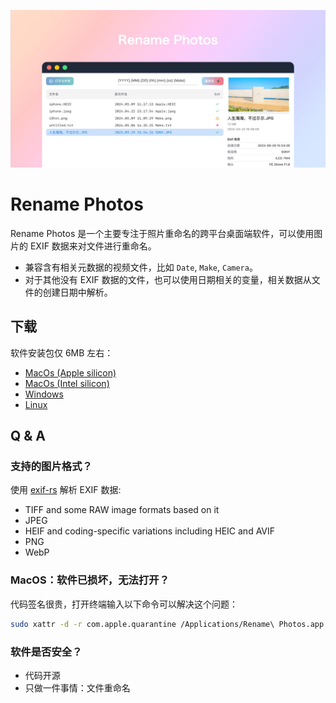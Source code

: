 ![](./docs/images/coverview-zh.jpg)

# Rename Photos

Rename Photos 是一个主要专注于照片重命名的跨平台桌面端软件，可以使用图片的 EXIF 数据来对文件进行重命名。

- 兼容含有相关元数据的视频文件，比如 `Date`, `Make`, `Camera`。
- 对于其他没有 EXIF 数据的文件，也可以使用日期相关的变量，相关数据从文件的创建日期中解析。

## 下载

软件安装包仅 6MB 左右：

- [MacOs (Apple silicon)](https://github.com/Arman19941113/rename-photos/releases/download/v0.1.2/Rename.Photos_0.1.2_aarch64.dmg)
- [MacOs (Intel silicon)](https://github.com/Arman19941113/rename-photos/releases/download/v0.1.2/Rename.Photos_0.1.2_x64.dmg)
- [Windows](https://github.com/Arman19941113/rename-photos/releases/download/v0.1.2/Rename.Photos_0.1.2_x64_en-US.msi)
- [Linux](https://github.com/Arman19941113/rename-photos/releases/download/v0.1.2/Rename.Photos_0.1.2_amd64.deb)

## Q & A

### 支持的图片格式？

使用 [exif-rs](https://github.com/kamadak/exif-rs) 解析 EXIF 数据:

- TIFF and some RAW image formats based on it
- JPEG
- HEIF and coding-specific variations including HEIC and AVIF
- PNG
- WebP

### MacOS：软件已损坏，无法打开？

代码签名很贵，打开终端输入以下命令可以解决这个问题：

```bash
sudo xattr -d -r com.apple.quarantine /Applications/Rename\ Photos.app
```

### 软件是否安全？

- 代码开源
- 只做一件事情：文件重命名
